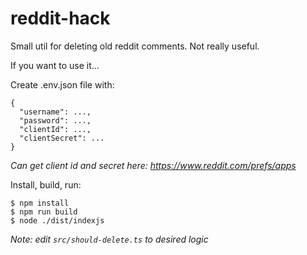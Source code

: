 # reddit-hack

Small util for deleting old reddit comments. Not really useful.

If you want to use it...

Create .env.json file with:

```
{
  "username": ...,
  "password": ...,
  "clientId": ...,
  "clientSecret": ...
}
```

_Can get client id and secret here: https://www.reddit.com/prefs/apps_

Install, build, run:

```
$ npm install
$ npm run build
$ node ./dist/indexjs
```

_Note: edit `src/should-delete.ts` to desired logic_
